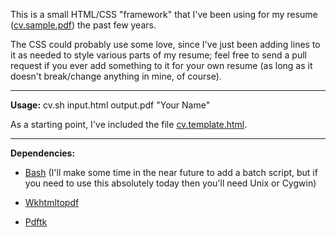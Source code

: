 This is a small HTML/CSS "framework" that I've been using for my resume ([cv.sample.pdf](https://github.com/buu700/html-resume/blob/master/cv.sample.pdf?raw=true)) the past few years.

The CSS could probably use some love, since I've just been adding lines to it as needed to style various parts of my resume; feel free to send a pull request if you ever add something to it for your own resume (as long as it doesn't break/change anything in mine, of course).

---

**Usage:** cv.sh input.html output.pdf "Your Name"

As a starting point, I've included the file [cv.template.html](https://github.com/buu700/html-resume/blob/master/cv.template.html).

---

**Dependencies:**

* [Bash](http://en.wikipedia.org/wiki/Bash_\(Unix_shell\)) (I'll make some time in the near future to add a batch script, but if you need to use this absolutely today then you'll need Unix or Cygwin)

* [Wkhtmltopdf](http://code.google.com/p/wkhtmltopdf/)

* [Pdftk](http://www.pdflabs.com/tools/pdftk-the-pdf-toolkit/)
